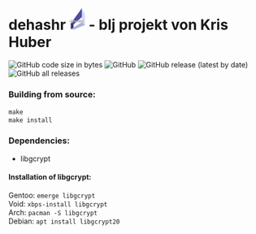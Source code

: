 # dehashr <img src="res/logo.svg" width="32"> - blj projekt von Kris Huber
![GitHub code size in bytes](https://img.shields.io/github/languages/code-size/krissemicolon/dehashr?style=plastic)
![GitHub](https://img.shields.io/github/license/krissemicolon/dehashr?style=plastic)
![GitHub release (latest by date)](https://img.shields.io/github/v/release/krissemicolon/dehashr?style=plastic)
![GitHub all releases](https://img.shields.io/github/downloads/krissemicolon/dehashr/total?style=plastic)
### Building from source:
```
make
make install
```
### Dependencies:
- libgcrypt

#### Installation of libgcrypt:
Gentoo: ```emerge libgcrypt```\
Void: ```xbps-install libgcrypt```\
Arch: ```pacman -S libgcrypt```\
Debian: ```apt install libgcrypt20```
